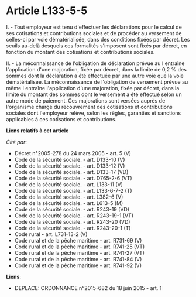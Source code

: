 # Article L133-5-5

I. - Tout employeur est tenu d'effectuer les déclarations pour le calcul de ses cotisations et contributions sociales et de
procéder au versement de celles-ci par voie dématérialisée, dans des conditions fixées par décret. Les seuils au-delà
desquels ces formalités s'imposent sont fixés par décret, en fonction du montant des cotisations et contributions sociales. 

II. - La méconnaissance de l'obligation de déclaration prévue au I entraîne l'application d'une majoration, fixée par décret,
dans la limite de 0,2 % des sommes dont la déclaration a été effectuée par une autre voie que la voie dématérialisée. La
méconnaissance de l'obligation de versement prévue au même I entraîne l'application d'une majoration, fixée par décret, dans
la limite du montant des sommes dont le versement a été effectué selon un autre mode de paiement. Ces majorations sont
versées auprès de l'organisme chargé du recouvrement des cotisations et contributions sociales dont l'employeur relève, selon
les règles, garanties et sanctions applicables à ces cotisations et contributions.

**Liens relatifs à cet article**

_Cité par_:

  - Décret n°2005-278 du 24 mars 2005 - art. 5 (V)
  - Code de la sécurité sociale. - art. D133-10 (V)
  - Code de la sécurité sociale. - art. D133-12 (V)
  - Code de la sécurité sociale. - art. D133-17 (VD)
  - Code de la sécurité sociale. - art. D765-2-6 (VT)
  - Code de la sécurité sociale. - art. L133-11 (V)
  - Code de la sécurité sociale. - art. L133-6-7-2 (T)
  - Code de la sécurité sociale. - art. L382-6 (V)
  - Code de la sécurité sociale. - art. L613-5 (M)
  - Code de la sécurité sociale. - art. R243-19 (VD)
  - Code de la sécurité sociale. - art. R243-19-1 (VT)
  - Code de la sécurité sociale. - art. R243-20 (VD)
  - Code de la sécurité sociale. - art. R243-20-1 (T)
  - Code rural - art. L731-13-2 (V)
  - Code rural et de la pêche maritime - art. R731-69 (V)
  - Code rural et de la pêche maritime - art. R741-25 (VT)
  - Code rural et de la pêche maritime - art. R741-27 (VT)
  - Code rural et de la pêche maritime - art. R741-84 (V)
  - Code rural et de la pêche maritime - art. R741-92 (V)

**Liens**:

  - DEPLACE: ORDONNANCE n°2015-682 du 18 juin 2015 - art. 1
